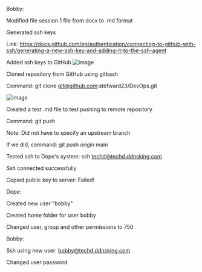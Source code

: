 Bobby:

Modified file session 1 file from docx to .md format

Generated ssh keys

Link: https://docs.github.com/en/authentication/connecting-to-github-with-ssh/generating-a-new-ssh-key-and-adding-it-to-the-ssh-agent

Added ssh keys to GitHub
![image](https://github.com/user-attachments/assets/2dfa4b28-e3a7-4c3c-a611-03f002937288)


Cloned repository from GitHub using gitbash

Command: git clone git@github.com:stefward23/DevOps.git

![image](https://github.com/user-attachments/assets/0c1b4f0d-9c38-4916-ba3f-67f616973a9d)

Created a test .md file to test pushing to remote repository

Command: git push 

Note: Did not have to specify an upstream branch

If we did, command: git push origin main

Tested ssh to Dope's system: ssh techd@techd.ddnsking.com

Ssh connected successfully

Copied public key to server: Failed!

Dope:

Created new user "bobby" 

Created home folder for user bobby

Changed user, group and other permissions to 750

Bobby: 

Ssh using new user: bobby@techd.ddnsking.com

Changed user password

